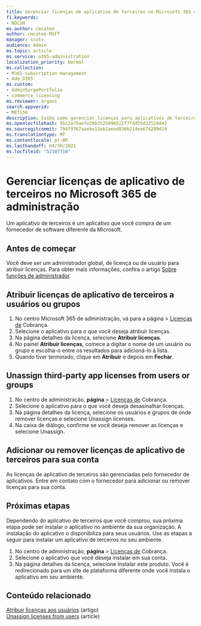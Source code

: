 ```yaml
---
title: Gerenciar licenças de aplicativo de terceiros no Microsoft 365 de administração
f1.keywords:
- NOCSH
ms.author: cmcatee
author: cmcatee-MSFT
manager: scotv
audience: Admin
ms.topic: article
ms.service: o365-administration
localization_priority: Normal
ms.collection:
- M365-subscription-management
- Adm_O365
ms.custom:
- AdminSurgePortfolio
- commerce_licensing
ms.reviewer: argani
search.appverid:
- MET150
description: Saiba como gerenciar licenças para aplicativos de terceiros no Microsoft 365 de administração.
ms.openlocfilehash: 91c2a75aefe28b3525996522f7fdd55d22524d43
ms.sourcegitcommit: 794f9767aaebe13ab1aead830b214ea674289d19
ms.translationtype: MT
ms.contentlocale: pt-BR
ms.lasthandoff: 04/30/2021
ms.locfileid: "52107710"
---
```

# <a name="manage-third-party-app-licenses-in-the-microsoft-365-admin-center"></a>Gerenciar licenças de aplicativo de terceiros no Microsoft 365 de administração

Um aplicativo de terceiros é um aplicativo que você compra de um fornecedor de software diferente da Microsoft.

## <a name="before-you-begin"></a>Antes de começar

Você deve ser um administrador global, de licença ou de usuário para atribuir licenças. Para obter mais informações, confira o artigo [Sobre funções de administrador](../../admin/add-users/about-admin-roles.md).

## <a name="assign-third-party-app-licenses-to-users-or-groups"></a>Atribuir licenças de aplicativo de terceiros a usuários ou grupos

1. No centro Microsoft 365 de administração, vá para a página  >  <a href="https://go.microsoft.com/fwlink/p/?linkid=842264" target="_blank">Licenças de</a> Cobrança.
2. Selecione o aplicativo para o que você deseja atribuir licenças.
3. Na página detalhes da licença, selecione **Atribuir licenças**.
4. No painel **Atribuir licenças,** comece a digitar o nome de um usuário ou grupo e escolha-o entre os resultados para adicioná-lo à lista.
5. Quando tiver terminado, clique em **Atribuir** e depois em **Fechar**.

## <a name="unassign-third-party-app-licenses-from-users-or-groups"></a>Unassign third-party app licenses from users or groups

1. No centro de administração, **página**  >  <a href="https://go.microsoft.com/fwlink/p/?linkid=842264" target="_blank">Licenças de</a> Cobrança.
2. Selecione o aplicativo para o que você deseja desasinalhar licenças.
3. Na página detalhes da licença, selecione os usuários e grupos de onde remover licenças e selecione Unassign licenses.
4. Na caixa de diálogo, confirme se você deseja remover as licenças e selecione Unassign.

## <a name="add-or-remove-third-party-app-licenses-for-your-account"></a>Adicionar ou remover licenças de aplicativo de terceiros para sua conta

As licenças de aplicativo de terceiros são gerenciadas pelo fornecedor de aplicativos. Entre em contato com o fornecedor para adicionar ou remover licenças para sua conta.

## <a name="next-steps"></a>Próximas etapas

Dependendo do aplicativo de terceiros que você comprou, sua próxima etapa pode ser instalar o aplicativo no ambiente da sua organização. A instalação do aplicativo o disponibiliza para seus usuários. Use as etapas a seguir para instalar um aplicativo de terceiros no seu ambiente.

1. No centro de administração, **página**  >  <a href="https://go.microsoft.com/fwlink/p/?linkid=842264" target="_blank">Licenças de</a> Cobrança.
2. Selecione o aplicativo que você deseja instalar em sua conta.
3. Na página detalhes da licença, selecione Instalar este produto. Você é redirecionado para um site de plataforma diferente onde você instala o aplicativo em seu ambiente.

## <a name="related-content"></a>Conteúdo relacionado

[Atribuir licenças aos usuários](../../admin/manage/assign-licenses-to-users.md) (artigo) \
[Unassign licenses from users](../../admin/manage/remove-licenses-from-users.md) (article)
